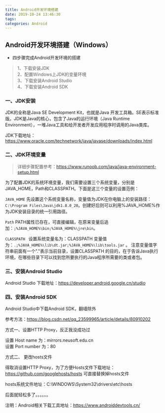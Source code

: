 ```yaml
---
title: Android开发环境搭建
date: 2019-10-24 13:46:30
tags:
categories: Android
---
```



## Android开发环境搭建（Windows）

* 四步骤完成Android开发环境的搭建

> 1、下载安装JDK  
2、配置Windows上JDK的变量环境  
3、下载安装Android Studio  
4、下载安装Android SDK

### 一、JDK安装

JDK的全称是Java SE Development Kit，也就是Java 开发工具箱。SE表示标准版。JDK是Java的核心，包含了Java的运行环境（Java Runtime Environment），一堆Java工具和给开发者开发应用程序时调用的Java类库。

JDK下载地址：https://www.oracle.com/technetwork/java/javase/downloads/index.html

### 二、JDK环境变量

> 详细步骤配置参考：https://www.runoob.com/java/java-environment-setup.html

为了配置JDK的系统环境变量，我们需要设置三个系统变量，分别是JAVA_HOME，Path和CLASSPATH。下面是这三个变量的设置范例：

`JAVA_HOME`
先设置这个系统变量名称，变量值为JDK在你电脑上的安装路径：`C:\Program Files\Java\jdk1.8.0_20`。创建好后则可以利用%JAVA_HOME%作为JDK安装目录的统一引用路径。

`Path`
PATH属性已存在，可直接编辑，在原来变量后追加：`;%JAVA_HOME%\bin;%JAVA_HOME%\jre\bin`。

`CLASSPATH `
设置系统变量名为：CLASSPATH  变量值为：`.;%JAVA_HOME%\lib\dt.jar;%JAVA_HOME%\lib\tools.jar` 。
注意变量值字符串前面有一个"."表示当前目录，设置CLASSPATH 的目的，在于告诉Java执行环境，在哪些目录下可以找到您所要执行的Java程序所需要的类或者包。

### 三、安装Android Studio

Android Studio 下载地址：https://developer.android.google.cn/studio


### 四、安装Android SDK

Android Studio中下载Android SDK，翻墙除外
 
 参考方法：https://blog.csdn.net/qq_23599965/article/details/80910202

 方式一、设置HTTP Proxy，反正我没成功过
 
 设置 Host name 为：mirrors.neusoft.edu.cn   
 设置 Port number 为：80 

 方式二、 更改hosts文件
  
  得取消设置HTTP Proxy，为了方便Hosts文件下载地址：https://github.com/googlehosts/hosts 可直接替换掉hosts文件

 hosts系统文件地址：C:\WINDOWS\System32\drivers\etc\hosts 

 后面就轻松多了。。。。。。

 注明：Android相关下载工具地址：https://www.androiddevtools.cn/
